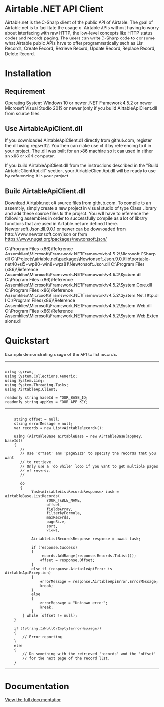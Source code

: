 # Airtable .NET API Client

Airtable.net is the C-Sharp client of the public API of Airtable.
The goal of Airtable.net is to facilitate the usage of Airtable APIs without having to worry about interfacing with raw HTTP, the low-level concepts like HTTP status codes and records paging. The users can write C-Sharp code to consume what Airtable public APIs have to offer programmatically such as List Records, Create Record, Retrieve Record, Update Record, Replace Record, Delete Record.

# Installation

## Requirement

Operating System: Windows 10 or newer
.NET Framework 4.5.2 or newer
Microsoft Visual Studio 2015 or newer (only if you build AirtableApiClient.dll from source files.)

## Use AirtableApiClient.dll

If you downloaded AirtableApiClient.dll directly from github.com, register the dll using regsvr32. You then can make use of it by referencing to it in your project.
The .dll was built for an x86 machine so it can used in either an x86 or x64 computer.

If you build AirtableApiClient.dll from the instructions described in the "Build AirtableClientApi.dll" section, your AirtableClientApi.dll will be ready to use by referencing it in your project.

## Build AirtableApiClient.dll

Download Airtable.net c# source files from github.com. To compile to an assembly, simply create a new project in visual studio of type Class Library and add these source files to the project. You will have to reference the following assemblies in order to successfully compile as a lot of library functions that are used in Airtable.net are defined there. Newtonsoft.Json.dll.9.0.1 or newer can be downloaded from http://www.newtonsoft.com/json or from https://www.nuget.org/packages/newtonsoft.json/

C:\Program Files (x86)\Reference Assemblies\Microsoft\Framework\.NETFramework\v4.5.2\Microsoft.CSharp.dll
C:\Projects\airtable.net\packages\Newtonsoft.Json.9.0.1\lib\portable-net40+sl5+wp80+win8+wpa81\Newtonsoft.Json.dll
C:\Program Files (x86)\Reference Assemblies\Microsoft\Framework\.NETFramework\v4.5.2\System.dll
C:\Program Files (x86)\Reference Assemblies\Microsoft\Framework\.NETFramework\v4.5.2\System.Core.dll
C:\Program Files (x86)\Reference Assemblies\Microsoft\Framework\.NETFramework\v4.5.2\System.Net.Http.dll
C:\Program Files (x86)\Reference Assemblies\Microsoft\Framework\.NETFramework\v4.5.2\System.Web.dll
C:\Program Files (x86)\Reference Assemblies\Microsoft\Framework\.NETFramework\v4.5.2\System.Web.Extensions.dll

# Quickstart

Example demonstrating usage of the API to list records:

----------------------

```

using System;
using System.Collections.Generic;
using System.Linq;
using System.Threading.Tasks;
using AirtableApiClient;

readonly string baseId = YOUR_BASE_ID;
readonly string appKey = YOUR_APP_KEY;

```

----------------------


```

    string offset = null;
    string errorMessage = null;
    var records = new List<AirtableRecord>();

    using (AirtableBase airtableBase = new AirtableBase(appKey, baseId))
    {
       //
       // Use 'offset' and 'pageSize' to specify the records that you want
       // to retrieve.
       // Only use a 'do while' loop if you want to get multiple pages
       // of records.
       //

       do
       {
            Task<AirtableListRecordsResponse> task = airtableBase.ListRecords(
                   YOUR_TABLE_NAME, 
                   offset, 
                   fieldsArray, 
                   filterByFormula, 
                   maxRecords, 
                   pageSize, 
                   sort, 
                   view);

            AirtableListRecordsResponse response = await task;

            if (response.Success)
            {
                records.AddRange(response.Records.ToList());
                offset = response.Offset;
            }
            else if (response.AirtableApiError is AirtableApiException)
            {
                errorMessage = response.AirtableApiError.ErrorMessage;
                break;
            }
            else
            {
                errorMessage = "Unknown error";
                break;
            }
        } while (offset != null);
    }

    if (!string.IsNullOrEmpty(errorMessage))
    {
        // Error reporting
    }
    else
    {
        // Do something with the retrieved 'records' and the 'offset'
        // for the next page of the record list.
    } 

```

-------------------------------------

# Documentation

[View the full documentation](https://github.com/ngocnicholas/airtable.net/wiki/Documentation)